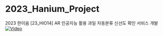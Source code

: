 # 2023_Hanium_Project
2023 한이음 [23_HIO14] AR 인공지능 활용 과일 자동분류  신선도 확인 서비스 개발
[![Video](http://img.youtube.com/vi/i7hbYjUXjdo/0.jpg)](https://youtu.be/i7hbYjUXjdo)
